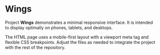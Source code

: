 # Wings

Project **Wings** demonstrates a minimal responsive interface. It is intended to display optimally on phones, tablets, and desktops.

The HTML page uses a mobile-first layout with a viewport meta tag and flexible CSS breakpoints. Adjust the files as needed to integrate the project with the rest of the repository.
